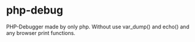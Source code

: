 php-debug
=========

PHP-Debugger made by only php. Without use var_dump() and echo() and any browser print functions.